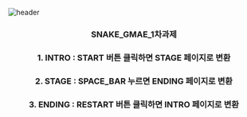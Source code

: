 ![header](https://capsule-render.vercel.app/api?section=header&text=SNAKE_GAME&fontSize=80&fontColor=FFFFFF)
<h3 align="center"><b>SNAKE_GMAE_1차과제</b></h3>
<h3 align="center"><b>1. INTRO : START 버튼 클릭하면 STAGE 페이지로 변환</b></h3>
<h3 align="center"><b>2. STAGE : SPACE_BAR 누르면 ENDING 페이지로 변환</b></h3>
<h3 align="center"><b>3. ENDING : RESTART 버튼 클릭하면 INTRO 페이지로 변환</b></h3>
